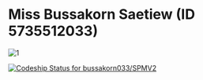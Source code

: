 # Miss Bussakorn Saetiew (ID 5735512033)
![1](https://user-images.githubusercontent.com/36736648/68050991-f1d7b980-fd18-11e9-9ef1-223f6842e443.JPG)

[![Codeship Status for bussakorn033/SPMV2](https://app.codeship.com/projects/85843710-df76-0137-0e07-2ab416e579f2/status?branch=master)](https://app.codeship.com/projects/372336)
